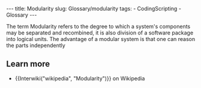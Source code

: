 --- title: Modularity slug: Glossary/modularity tags: - CodingScripting - Glossary ---

The term Modularity refers to the degree to which a system's components may be separated and recombined, it is also division of a software package into logical units. The advantage of a modular system is that one can reason the parts independently

Learn more
----------

-   {{Interwiki("wikipedia", "Modularity")}} on Wikipedia
